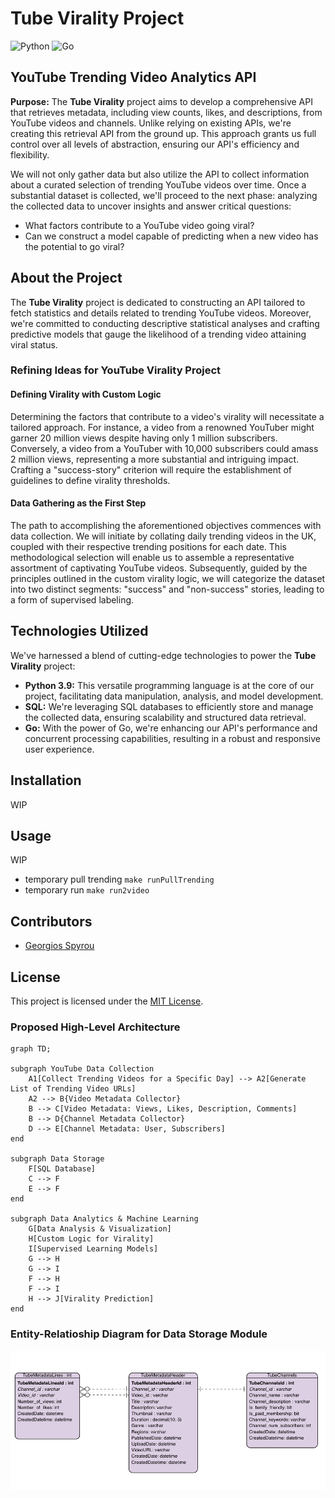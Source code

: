 # Tube Virality Project
![Python](https://img.shields.io/badge/-Python-000?&logo=Python)
![Go](https://img.shields.io/badge/-Golang-000?&logo=go)

## YouTube Trending Video Analytics API

**Purpose:** The **Tube Virality** project aims to develop a comprehensive API that retrieves metadata, including view counts, likes, and descriptions, from YouTube videos and channels. Unlike relying on existing APIs, we're creating this retrieval API from the ground up. This approach grants us full control over all levels of abstraction, ensuring our API's efficiency and flexibility.

We will not only gather data but also utilize the API to collect information about a curated selection of trending YouTube videos over time. Once a substantial dataset is collected, we'll proceed to the next phase: analyzing the collected data to uncover insights and answer critical questions:

- What factors contribute to a YouTube video going viral?
- Can we construct a model capable of predicting when a new video has the potential to go viral?

## About the Project

The **Tube Virality** project is dedicated to constructing an API tailored to fetch statistics and details related to trending YouTube videos. Moreover, we're committed to conducting descriptive statistical analyses and crafting predictive models that gauge the likelihood of a trending video attaining viral status.

### Refining Ideas for YouTube Virality Project

#### Defining Virality with Custom Logic

Determining the factors that contribute to a video's virality will necessitate a tailored approach. For instance, a video from a renowned YouTuber might garner 20 million views despite having only 1 million subscribers. Conversely, a video from a YouTuber with 10,000 subscribers could amass 2 million views, representing a more substantial and intriguing impact. Crafting a "success-story" criterion will require the establishment of guidelines to define virality thresholds.

#### Data Gathering as the First Step

The path to accomplishing the aforementioned objectives commences with data collection. We will initiate by collating daily trending videos in the UK, coupled with their respective trending positions for each date. This methodological selection will enable us to assemble a representative assortment of captivating YouTube videos. Subsequently, guided by the principles outlined in the custom virality logic, we will categorize the dataset into two distinct segments: "success" and "non-success" stories, leading to a form of supervised labeling.


## Technologies Utilized

We've harnessed a blend of cutting-edge technologies to power the **Tube Virality** project:

- **Python 3.9:** This versatile programming language is at the core of our project, facilitating data manipulation, analysis, and model development.
- **SQL:** We're leveraging SQL databases to efficiently store and manage the collected data, ensuring scalability and structured data retrieval.
- **Go:** With the power of Go, we're enhancing our API's performance and concurrent processing capabilities, resulting in a robust and responsive user experience.

## Installation

WIP

## Usage

WIP

* temporary pull trending `make runPullTrending`
* temporary run `make run2video`

## Contributors

- [Georgios Spyrou](https://github.com/gpsyrou)

## License

This project is licensed under the [MIT License](LICENSE).


### Proposed High-Level Architecture

```mermaid
graph TD;

subgraph YouTube Data Collection
    A1[Collect Trending Videos for a Specific Day] --> A2[Generate List of Trending Video URLs]
    A2 --> B{Video Metadata Collector}
    B --> C[Video Metadata: Views, Likes, Description, Comments]
    B --> D{Channel Metadata Collector}
    D --> E[Channel Metadata: User, Subscribers]
end

subgraph Data Storage
    F[SQL Database]
    C --> F
    E --> F
end

subgraph Data Analytics & Machine Learning
    G[Data Analysis & Visualization]
    H[Custom Logic for Virality]
    I[Supervised Learning Models]
    G --> H
    G --> I
    F --> H
    F --> I
    H --> J[Virality Prediction]
end

```

### Entity-Relatioship Diagram for Data Storage Module

<p align="center">
  <img src="/assets/img/ERD_youtube.png" width="720" title="hover text">
</p>
